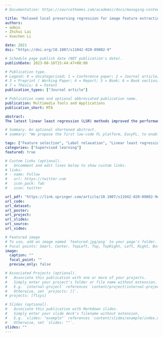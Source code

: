 ```yaml
---
# Documentation: https://sourcethemes.com/academic/docs/managing-content/

title: "Relaxed local preserving regression for image feature extraction"
authors: 
- admin
- Zhihui Lai
- Xuechen Li

date: 2021
doi: "https://doi.org/10.1007/s11042-020-09802-9"

# Schedule page publish date (NOT publication's date).
publishDate: 2023-08-16T15:44:47+08:00

# Publication type.
# Legend: 0 = Uncategorized; 1 = Conference paper; 2 = Journal article;
# 3 = Preprint / Working Paper; 4 = Report; 5 = Book; 6 = Book section;
# 7 = Thesis; 8 = Patent
publication_types: ["Journal article"]

# Publication name and optional abbreviated publication name.
publication: Multimedia Tools and Applications
publication_short: MTA

abstract: 
The latest linear least regression (LSR) methods improved the performance of image feature extraction effectively by relaxing strict zero-one labels as slack forms. However, these methods have the following three disadvantages: 1) LSR-based methods are sensitive to the noises and may lose effectiveness in feature extraction task; 2) they only focus on the global structures of data, but ignore locality which is important to improve the performance; 3) they suffer from the small-class problem, which means the number of projections learned by methods is limited by the number of classes. To address these problems, we propose a novel method called Relaxed Local Preserving Regression (RLPR) for image feature extraction. By incorporating the relaxed label matrix and similarity graph-based regularization term, RLPR can not only explore the latent structure information of data, but also solve the small-class problem. In order to enhance the robustness to noises, we further proposed an extended version of RLPR based on l2, 1-norm, termed as ERLPR. The experimental results on image databases consistently show that the recognition rates of RLPR and ERLPR are superior to the compared methods and can achieve 98% in normal cases. Especially, even on the corrupted databases, the proposed methods can also achieve the classification accuracy of more than 58%.

# Summary. An optional shortened abstract.
# summary: "We propose the first low-code FL platform, EasyFL, to enable users with various levels of expertise to experiment and prototype FL applications with little coding. We achieve this goal while ensuring great flexibility and extensibility for customization by unifying simple API design, modular design, and granular training flow abstraction. Besides, EasyFL expedites distributed training by 1.5x."

tags: ["Feature selection", "Label relaxation", "Linear least regression (LSR)", "Manifold learning"]
categories: ["Supervised learning"]
featured: true

# Custom links (optional).
#   Uncomment and edit lines below to show custom links.
# links:
# - name: Follow
#   url: https://twitter.com
#   icon_pack: fab
#   icon: twitter

url_pdf: "https://link.springer.com/article/10.1007/s11042-020-09802-9#citeas"
url_code: 
url_dataset:
url_poster:
url_project:
url_slides:
url_source:
url_video:

# Featured image
# To use, add an image named `featured.jpg/png` to your page's folder. 
# Focal points: Smart, Center, TopLeft, Top, TopRight, Left, Right, BottomLeft, Bottom, BottomRight.
image:
  caption: ""
  focal_point: ""
  preview_only: false

# Associated Projects (optional).
#   Associate this publication with one or more of your projects.
#   Simply enter your project's folder or file name without extension.
#   E.g. `internal-project` references `content/project/internal-project/index.md`.
#   Otherwise, set `projects: []`.
# projects: [flsys]

# Slides (optional).
#   Associate this publication with Markdown slides.
#   Simply enter your slide deck's filename without extension.
#   E.g. `slides: "example"` references `content/slides/example/index.md`.
#   Otherwise, set `slides: ""`.
slides: ""
---
```

